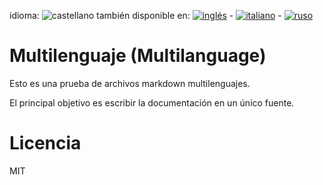 ﻿<!-- multilang from multilanguage.md




NO MODIFIQUE ESTE ARCHIVO. FUE GENERADO AUTOMÁTICAMENTE POR multilang.js




-->
<!--multilang buttons-->
idioma: ![castellano](https://raw.githubusercontent.com/codenautas/multilang/master/img/lang-es.png)
también disponible en:
[![inglés](https://raw.githubusercontent.com/codenautas/multilang/master/img/lang-en.png)](multilanguage.md) -
[![italiano](https://raw.githubusercontent.com/codenautas/multilang/master/img/lang-it.png)](multilingua.md) -
[![ruso](https://raw.githubusercontent.com/codenautas/multilang/master/img/lang-ru.png)](мультиязычный.md)

# Multilenguaje (Multilanguage)

Esto es una prueba de archivos markdown multilenguajes.

El principal objetivo es escribir la documentación en un único fuente.

# Licencia

MIT
